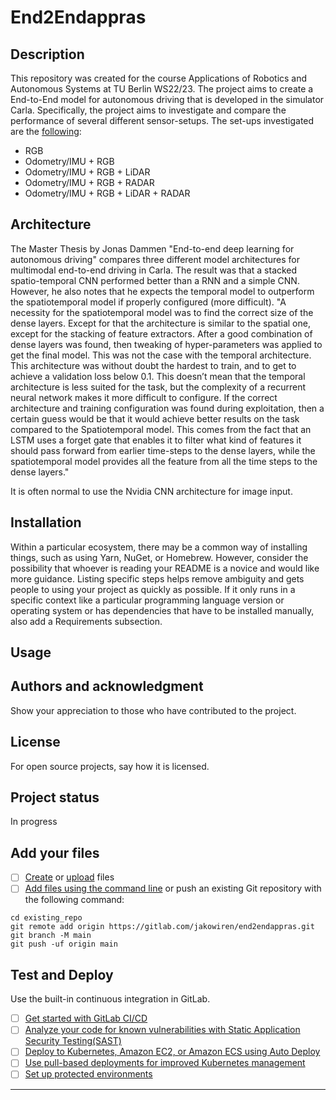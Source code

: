 # End2Endappras



## Description

This repository was created for the course Applications of Robotics and Autonomous Systems at TU Berlin WS22/23. 
The project aims to create a End-to-End model for autonomous driving that is developed in the simulator Carla. 
Specifically, the project aims to investigate and compare the performance of several different sensor-setups. 
The set-ups investigated are the [following](https://gitlab.com/jakowiren/end2endappras/-/issues/18):

- RGB
- Odometry/IMU + RGB
- Odometry/IMU + RGB + LiDAR
- Odometry/IMU + RGB + RADAR
- Odometry/IMU + RGB + LiDAR + RADAR


## Architecture

The Master Thesis by Jonas Dammen "End-to-end deep learning for autonomous driving" compares three different model architectures for multimodal end-to-end driving in Carla. The result was that a stacked spatio-temporal CNN performed better than a RNN and a simple CNN. However, he also notes that he expects the temporal model to outperform the spatiotemporal model if properly configured (more difficult).
"A necessity for the spatiotemporal model was to find the correct size of the dense layers. Except for that the architecture is similar to the spatial one, except for the stacking of feature extractors. After a good combination of dense layers was
found, then tweaking of hyper-parameters was applied to get the final model. This was not the case with the temporal architecture. This architecture was without doubt the hardest to train, and to get to achieve a validation loss below 0.1. This
doesn’t mean that the temporal architecture is less suited for the task, but the complexity of a recurrent neural network makes it more difficult to configure. If the correct architecture and training configuration was found during exploitation, then
a certain guess would be that it would achieve better results on the task compared to the Spatiotemporal model. This comes from the fact that an LSTM uses a forget gate that enables it to filter what kind of features it should pass forward from
earlier time-steps to the dense layers, while the spatiotemporal model provides all the feature from all the time steps to the dense layers."

It is often normal to use the Nvidia CNN architecture for image input. 

## Installation
Within a particular ecosystem, there may be a common way of installing things, such as using Yarn, NuGet, or Homebrew. However, consider the possibility that whoever is reading your README is a novice and would like more guidance. Listing specific steps helps remove ambiguity and gets people to using your project as quickly as possible. If it only runs in a specific context like a particular programming language version or operating system or has dependencies that have to be installed manually, also add a Requirements subsection.

## Usage





## Authors and acknowledgment
Show your appreciation to those who have contributed to the project.

## License
For open source projects, say how it is licensed.

## Project status
In progress

## Add your files

- [ ] [Create](https://docs.gitlab.com/ee/user/project/repository/web_editor.html#create-a-file) or [upload](https://docs.gitlab.com/ee/user/project/repository/web_editor.html#upload-a-file) files
- [ ] [Add files using the command line](https://docs.gitlab.com/ee/gitlab-basics/add-file.html#add-a-file-using-the-command-line) or push an existing Git repository with the following command:

```
cd existing_repo
git remote add origin https://gitlab.com/jakowiren/end2endappras.git
git branch -M main
git push -uf origin main
```

## Test and Deploy

Use the built-in continuous integration in GitLab.

- [ ] [Get started with GitLab CI/CD](https://docs.gitlab.com/ee/ci/quick_start/index.html)
- [ ] [Analyze your code for known vulnerabilities with Static Application Security Testing(SAST)](https://docs.gitlab.com/ee/user/application_security/sast/)
- [ ] [Deploy to Kubernetes, Amazon EC2, or Amazon ECS using Auto Deploy](https://docs.gitlab.com/ee/topics/autodevops/requirements.html)
- [ ] [Use pull-based deployments for improved Kubernetes management](https://docs.gitlab.com/ee/user/clusters/agent/)
- [ ] [Set up protected environments](https://docs.gitlab.com/ee/ci/environments/protected_environments.html)

***
